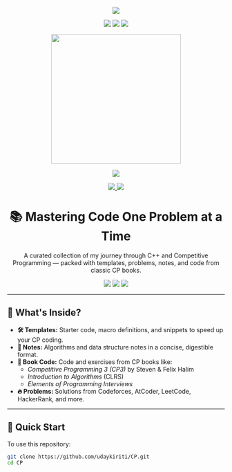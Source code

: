 <p align="center">
  <img src="https://github-profile-summary-cards.vercel.app/api/cards/profile-details?username=udaykiriti&theme=tokyonight" />
</p>



<p align="center">
  <img src="https://img.shields.io/badge/Made%20with-Love-ff69b4?style=for-the-badge&logo=heart" />
  <img src="https://img.shields.io/badge/IDE-VSCode-007ACC?style=for-the-badge&logo=visualstudiocode&logoColor=white" />
  <img src="https://img.shields.io/badge/Contest%20Sites-Codeforces%20%2F%20Leetcode-blueviolet?style=for-the-badge" />
</p>

<p align="center">
  <img src="https://media.giphy.com/media/qgQUggAC3Pfv687qPC/giphy.gif" width="300" />
</p>


<p align="center">
  <img src="https://github-readme-activity-graph.vercel.app/graph?username=udaykiriti&theme=tokyo-night&area=true&hide_border=true" />
</p>


<p align="center">
  <a href="https://github.com/udaykiriti/CP">
    <img src="https://img.shields.io/badge/View%20on-GitHub-24292e?style=for-the-badge&logo=github" />
  </a>
  <a href="#🚀-quick-start">
    <img src="https://img.shields.io/badge/Explore%20Repo-Start%20Here-007acc?style=for-the-badge" />
  </a>
</p>



<h1 align="center">📚 Mastering Code One Problem at a Time</h1>

<p align="center">
  A curated collection of my journey through C++ and Competitive Programming — packed with templates, problems, notes, and code from classic CP books.
</p>

<p align="center">
  <img src="https://img.shields.io/badge/language-C%2B%2B-blue?style=for-the-badge&logo=c%2B%2B&logoColor=white" />
  <img src="https://img.shields.io/badge/focus-Competitive%20Programming-orange?style=for-the-badge" />
  <img src="https://img.shields.io/badge/updates-weekly-success?style=for-the-badge" />
</p>

---

## 📂 What's Inside?

- **🛠️ Templates:** Starter code, macro definitions, and snippets to speed up your CP coding.
- **📑 Notes:** Algorithms and data structure notes in a concise, digestible format.
- **📘 Book Code:** Code and exercises from CP books like:
  - *Competitive Programming 3 (CP3)* by Steven & Felix Halim
  - *Introduction to Algorithms* (CLRS)
  - *Elements of Programming Interviews*
- **🔥 Problems:** Solutions from Codeforces, AtCoder, LeetCode, HackerRank, and more.

---

## 🚀 Quick Start

To use this repository:

```bash
git clone https://github.com/udaykiriti/CP.git
cd CP
